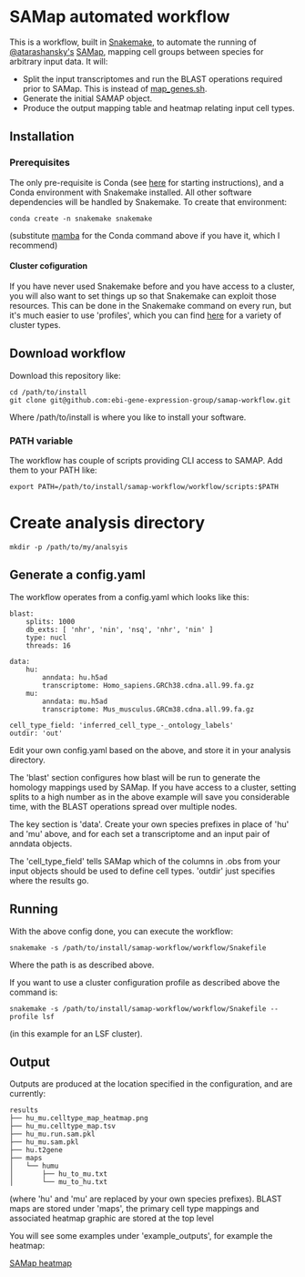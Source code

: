 # SAMap automated workflow

This is a workflow, built in [Snakemake](https://snakemake.readthedocs.io/en/stable/), to automate the running of [@atarashansky's](https://github.com/atarashansky) [SAMap](https://github.com/atarashansky/SAMap), mapping cell groups between species for arbitrary input data. It will:

 * Split the input transcriptomes and run the BLAST operations required prior to SAMap. This is instead of [map_genes.sh](map_genes.sh).
 * Generate the initial SAMAP object.
 * Produce the output mapping table and heatmap relating input cell types.

## Installation

### Prerequisites

The only pre-requisite is Conda (see [here](https://docs.conda.io/projects/conda/en/latest/user-guide/install/) for starting instructions), and a Conda environment with Snakemake installed. All other software dependencies will be handled by Snakemake. To create that environment:

```
conda create -n snakemake snakemake
```

(substitute [mamba](https://github.com/mamba-org/mamba) for the Conda command above if you have it, which I recommend)

#### Cluster cofiguration

If you have never used Snakemake before and you have access to a cluster, you will also want to set things up so that Snakemake can exploit those resources. This can be done in the Snakemake command on every run, but it's much easier to use 'profiles', which you can find [here](https://github.com/Snakemake-Profiles) for a variety of cluster types. 


## Download workflow 

Download this repository like:

```
cd /path/to/install
git clone git@github.com:ebi-gene-expression-group/samap-workflow.git
```

Where /path/to/install is where you like to install your software.

### PATH variable

The workflow has couple of scripts providing CLI access to SAMAP. Add them to your PATH like:

```
export PATH=/path/to/install/samap-workflow/workflow/scripts:$PATH
```

# Create analysis directory

```
mkdir -p /path/to/my/analsyis
```

## Generate a config.yaml

The workflow operates from a config.yaml which looks like this:

```
blast:
    splits: 1000
    db_exts: [ 'nhr', 'nin', 'nsq', 'nhr', 'nin' ]
    type: nucl
    threads: 16

data:
    hu:
        anndata: hu.h5ad
        transcriptome: Homo_sapiens.GRCh38.cdna.all.99.fa.gz
    mu:
        anndata: mu.h5ad
        transcriptome: Mus_musculus.GRCm38.cdna.all.99.fa.gz

cell_type_field: 'inferred_cell_type_-_ontology_labels'
outdir: 'out'
```

Edit your own config.yaml based on the above, and store it in your analysis directory.

The 'blast' section configures how blast will be run to generate the homology mappings used by SAMap. If you have access to a cluster, setting splits to a high number as in the above example will save you considerable time, with the BLAST operations spread over multiple nodes. 

The key section is 'data'. Create your own species prefixes in place of 'hu' and 'mu' above, and for each set a transcriptome and an input pair of anndata objects.

The 'cell_type_field' tells SAMap which of the columns in .obs from your input objects should be used to define cell types. 'outdir' just specifies where the results go.

## Running

With the above config done, you can execute the workflow:

```
snakemake -s /path/to/install/samap-workflow/workflow/Snakefile
```

Where the path is as described above.

If you want to use a cluster configuration profile as described above the command is:

```
snakemake -s /path/to/install/samap-workflow/workflow/Snakefile --profile lsf
```

(in this example for an LSF cluster).


## Output

Outputs are produced at the location specified in the configuration, and are currently:

```
results
├── hu_mu.celltype_map_heatmap.png
├── hu_mu.celltype_map.tsv
├── hu_mu.run.sam.pkl
├── hu_mu.sam.pkl
├── hu.t2gene
├── maps
│   └── humu
│       ├── hu_to_mu.txt
│       └── mu_to_hu.txt

```

(where 'hu' and 'mu' are replaced by your own species prefixes). BLAST maps are stored under 'maps', the primary cell type mappings and associated heatmap graphic are stored at the top level

You will see some examples under 'example_outputs', for example the heatmap:

[SAMap heatmap](results/example_outputs/hu_mu.celltype_map_heatmap.png)

